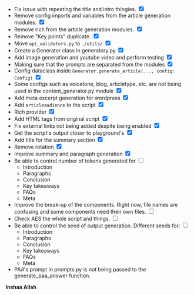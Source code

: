 - Fix issue with repeating the title and intro thingies. <input type="checkbox" checked>
- Remove config imports and variables from the article generation modules. <input type="checkbox" checked>
- Remove rich from the article generation modules. <input type="checkbox" checked>
- Remove "Key points" duplicate. <input type="checkbox" checked>
- Move `api_validators.py` to `./utils/` <input type="checkbox" checked>
- Create a Generator class in generatory.py <input type="checkbox" checked>
- Add image generation and youtube video and perform testing <input type="checkbox" checked>
- Making sure that the prompts are separated from the modules <input type="checkbox" checked>
- Config dataclass inside `Generator.generate_article(..., config: Config)` <input type="checkbox" checked>
- Some configs such as voicetone, blog, articletype, etc. are not being used in the content_generator.py module <input type="checkbox" checked>
- Add meta excerpt generation for wordpress <input type="checkbox" checked>
- Add `articleaudience` to the script <input type="checkbox" checked>
- Rich provider <input type="checkbox" checked>
- Add HTML tags from original script <input type="checkbox" checked>
- Fix external links not being added despite being enabled  <input type="checkbox" checked>
- Get the script's output closer to playground's <input type="checkbox" checked>
- Add title for the summary section <input type="checkbox" checked>
- Remove rotation <input type="checkbox" checked>
- Improve summary and paragraph generation <input type="checkbox" checked>
- Be able to control number of tokens generated for <input type="checkbox">
    - Introduction 
    - Paragraphs 
    - Conclusion 
    - Key takeaways 
    - FAQs 
    - Meta 
- Improve the break-up of the components. Right now, file names are confusing and some components need their own files. <input type="checkbox">
- Check AES the whole script and things. <input type="checkbox">
- Be able to control the seed of output generation. Different seeds for: <input type="checkbox">
    - Introduction 
    - Paragraphs 
    - Conclusion 
    - Key takeaways 
    - FAQs 
    - Meta
- PAA's prompt in prompts.py is not being passed to the generate_paa_answer function.

**Inshaa Allah**
